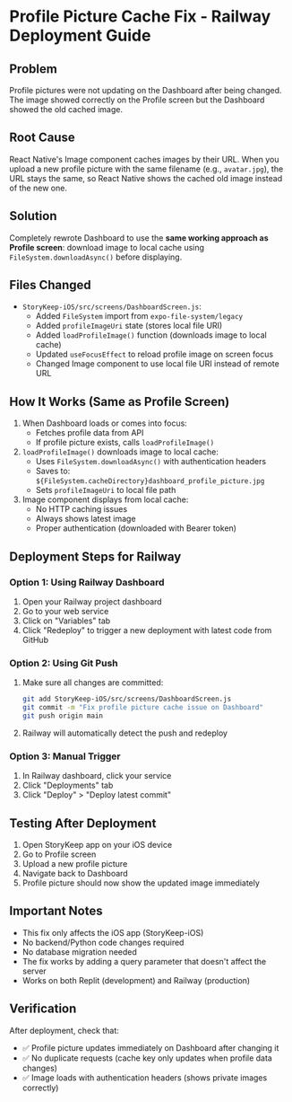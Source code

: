 # Profile Picture Cache Fix - Railway Deployment Guide

## Problem
Profile pictures were not updating on the Dashboard after being changed. The image showed correctly on the Profile screen but the Dashboard showed the old cached image.

## Root Cause
React Native's Image component caches images by their URL. When you upload a new profile picture with the same filename (e.g., `avatar.jpg`), the URL stays the same, so React Native shows the cached old image instead of the new one.

## Solution
Completely rewrote Dashboard to use the **same working approach as Profile screen**: download image to local cache using `FileSystem.downloadAsync()` before displaying.

## Files Changed
- `StoryKeep-iOS/src/screens/DashboardScreen.js`:
  - Added `FileSystem` import from `expo-file-system/legacy`
  - Added `profileImageUri` state (stores local file URI)
  - Added `loadProfileImage()` function (downloads image to local cache)
  - Updated `useFocusEffect` to reload profile image on screen focus
  - Changed Image component to use local file URI instead of remote URL

## How It Works (Same as Profile Screen)
1. When Dashboard loads or comes into focus:
   - Fetches profile data from API
   - If profile picture exists, calls `loadProfileImage()`
2. `loadProfileImage()` downloads image to local cache:
   - Uses `FileSystem.downloadAsync()` with authentication headers
   - Saves to: `${FileSystem.cacheDirectory}dashboard_profile_picture.jpg`
   - Sets `profileImageUri` to local file path
3. Image component displays from local cache:
   - No HTTP caching issues
   - Always shows latest image
   - Proper authentication (downloaded with Bearer token)

## Deployment Steps for Railway

### Option 1: Using Railway Dashboard
1. Open your Railway project dashboard
2. Go to your web service
3. Click on "Variables" tab
4. Click "Redeploy" to trigger a new deployment with latest code from GitHub

### Option 2: Using Git Push
1. Make sure all changes are committed:
   ```bash
   git add StoryKeep-iOS/src/screens/DashboardScreen.js
   git commit -m "Fix profile picture cache issue on Dashboard"
   git push origin main
   ```

2. Railway will automatically detect the push and redeploy

### Option 3: Manual Trigger
1. In Railway dashboard, click your service
2. Click "Deployments" tab
3. Click "Deploy" > "Deploy latest commit"

## Testing After Deployment
1. Open StoryKeep app on your iOS device
2. Go to Profile screen
3. Upload a new profile picture
4. Navigate back to Dashboard
5. Profile picture should now show the updated image immediately

## Important Notes
- This fix only affects the iOS app (StoryKeep-iOS)
- No backend/Python code changes required
- No database migration needed
- The fix works by adding a query parameter that doesn't affect the server
- Works on both Replit (development) and Railway (production)

## Verification
After deployment, check that:
- ✅ Profile picture updates immediately on Dashboard after changing it
- ✅ No duplicate requests (cache key only updates when profile data changes)
- ✅ Image loads with authentication headers (shows private images correctly)
